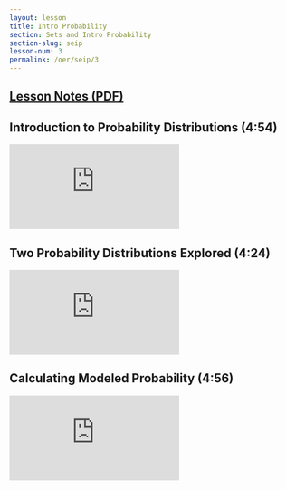 ```yaml
---
layout: lesson
title: Intro Probability
section: Sets and Intro Probability
section-slug: seip
lesson-num: 3
permalink: /oer/seip/3
---
```



<h2>
<a href="/assets/oer/seip/IntroProbability.pdf">
Lesson Notes (PDF)
</a>
</h2>

<h2>Introduction to Probability Distributions (4:54)</h2>
<div class="youtube-wrapper">
<iframe class="video" src="https://www.youtube.com/embed/M8tco2lSDX8" allow="accelerometer; autoplay; encrypted-media; gyroscope; picture-in-picture" allowfullscreen="" frameborder="0"></iframe>
</div>

<h2>Two Probability Distributions Explored (4:24)</h2>
<div class="youtube-wrapper">
<iframe class="video" src="https://www.youtube.com/embed/1dEbxqASbgg" allow="accelerometer; autoplay; encrypted-media; gyroscope; picture-in-picture" allowfullscreen="" frameborder="0"></iframe>
</div>

<h2>Calculating Modeled Probability (4:56)</h2>
<div class="youtube-wrapper">
<iframe class="video" src="https://www.youtube.com/embed/Hq3u6uxKAec" allow="accelerometer; autoplay; encrypted-media; gyroscope; picture-in-picture" allowfullscreen="" frameborder="0"></iframe>
</div>
